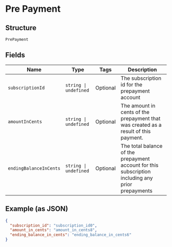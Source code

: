 
# Pre Payment

## Structure

`PrePayment`

## Fields

| Name | Type | Tags | Description |
|  --- | --- | --- | --- |
| `subscriptionId` | `string \| undefined` | Optional | The subscription id for the prepayment account |
| `amountInCents` | `string \| undefined` | Optional | The amount in cents of the prepayment that was created as a result of this payment. |
| `endingBalanceInCents` | `string \| undefined` | Optional | The total balance of the prepayment account for this subscription including any prior prepayments |

## Example (as JSON)

```json
{
  "subscription_id": "subscription_id0",
  "amount_in_cents": "amount_in_cents8",
  "ending_balance_in_cents": "ending_balance_in_cents6"
}
```

